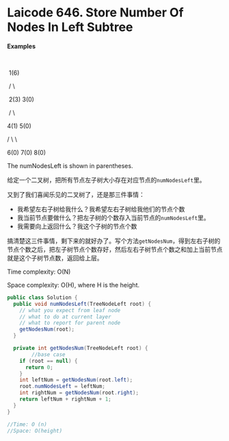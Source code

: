 # Laicode 646. Store Number Of Nodes In Left Subtree

**Examples**

 

​         1(6)

​        /     \

​      2(3)    3(0)

​     /   \

   4(1)   5(0)

  /    \    \

6(0)   7(0)  8(0)

The numNodesLeft is shown in parentheses.

给定一个二叉树，把所有节点左子树大小存在对应节点的`numNodesLeft`里。

又到了我们喜闻乐见的二叉树了，还是那三件事情：
+ 我希望左右子树给我什么？我希望左右子树给我他们的节点个数
+ 我当前节点要做什么？把左子树的个数存入当前节点的`numNodesLeft`里。
+ 我需要向上返回什么？我这个子树的节点个数

搞清楚这三件事情，剩下来的就好办了。写个方法`getNodesNum`，得到左右子树的节点个数之后，把左子树节点个数存好，然后左右子树节点个数之和加上当前节点就是这个子树节点数，返回给上层。

Time complexity: O(N)

Space complexity: O(H), where H is the height.

```java
public class Solution {
  public void numNodesLeft(TreeNodeLeft root) {
    // what you expect from leaf node
    // what to do at current layer
    // what to report for parent node
    getNodesNum(root);
  }

  private int getNodesNum(TreeNodeLeft root) {
        //base case
    if (root == null) {
      return 0;
    }
    int leftNum = getNodesNum(root.left);
    root.numNodesLeft = leftNum;
    int rightNum = getNodesNum(root.right);
    return leftNum + rightNum + 1;
  }
}

//Time: O (n)
//Space: O(height)
```